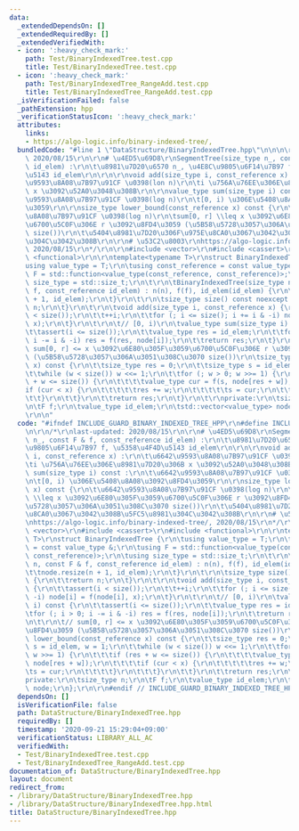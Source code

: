 ```yaml
---
data:
  _extendedDependsOn: []
  _extendedRequiredBy: []
  _extendedVerifiedWith:
  - icon: ':heavy_check_mark:'
    path: Test/BinaryIndexedTree.test.cpp
    title: Test/BinaryIndexedTree.test.cpp
  - icon: ':heavy_check_mark:'
    path: Test/BinaryIndexedTree_RangeAdd.test.cpp
    title: Test/BinaryIndexedTree_RangeAdd.test.cpp
  _isVerificationFailed: false
  _pathExtension: hpp
  _verificationStatusIcon: ':heavy_check_mark:'
  attributes:
    links:
    - https://algo-logic.info/binary-indexed-tree/,
  bundledCode: "#line 1 \"DataStructure/BinaryIndexedTree.hpp\"\n\n\n\r\n/*\r\nlast-updated:\
    \ 2020/08/15\r\n\r\n# \u4ED5\u69D8\r\nSegmentTree(size_type n_, const F & f, const_reference\
    \ id_elem) :\r\n\t\u8981\u7D20\u6570 n_, \u4E8C\u9805\u6F14\u7B97 f, \u5358\u4F4D\
    \u5143 id_elem\r\n\r\n\r\nvoid add(size_type i, const_reference x) :\r\n\t\u6642\
    \u9593\u8A08\u7B97\u91CF \u0398(lon n)\r\n\ti \u756A\u76EE\u306E\u8981\u7D20\u306B\
    \ x \u3092\u52A0\u3048\u308B\r\n\r\nvalue_type sum(size_type i) const :\r\n\t\u6642\
    \u9593\u8A08\u7B97\u91CF \u0398(log n)\r\n\t[0, i) \u306E\u5408\u8A08\u3092\u8FD4\
    \u3059\r\n\r\nsize_type lower_bound(const_reference x) const {\r\n\t\u6642\u9593\
    \u8A08\u7B97\u91CF \u0398(log n)\r\n\tsum[0, r] \\leq x \u3092\u6E80\u305F\u3059\
    \u6700\u5C0F\u306E r \u3092\u8FD4\u3059 (\u5B58\u5728\u3057\u306A\u3051\u308C\u3070\
    \ size())\r\n\t\u5404\u8981\u7D20\u306F\u975E\u8CA0\u3067\u3042\u308B\u5FC5\u8981\
    \u304C\u3042\u308B\r\n\r\n# \u53C2\u8003\r\nhttps://algo-logic.info/binary-indexed-tree/,\
    \ 2020/08/15\r\n*/\r\n\r\n#include <vector>\r\n#include <cassert>\r\n#include\
    \ <functional>\r\n\r\ntemplate<typename T>\r\nstruct BinaryIndexedTree {\r\n\t\
    using value_type = T;\r\n\tusing const_reference = const value_type &;\r\n\tusing\
    \ F = std::function<value_type(const_reference, const_reference)>;\r\n\tusing\
    \ size_type = std::size_t;\r\n\t\r\n\tBinaryIndexedTree(size_type n, const F &\
    \ f, const_reference id_elem) : n(n), f(f), id_elem(id_elem) {\r\n\t\tnode.resize(n\
    \ + 1, id_elem);\r\n\t}\r\n\t\r\n\tsize_type size() const noexcept {\r\n\t\treturn\
    \ n;\r\n\t}\r\n\t\r\n\tvoid add(size_type i, const_reference x) {\r\n\t\tassert(i\
    \ < size());\r\n\t\t++i;\r\n\t\tfor (; i <= size(); i += i & -i) node[i] = f(node[i],\
    \ x);\r\n\t}\r\n\t\r\n\t// [0, i)\r\n\tvalue_type sum(size_type i) const {\r\n\
    \t\tassert(i <= size());\r\n\t\tvalue_type res = id_elem;\r\n\t\tfor (; i > 0;\
    \ i -= i & -i) res = f(res, node[i]);\r\n\t\treturn res;\r\n\t}\r\n\t\r\n\t//\
    \ sum[0, r] <= x \u3092\u6E80\u305F\u3059\u6700\u5C0F\u306E r \u3092\u8FD4\u3059\
    \ (\u5B58\u5728\u3057\u306A\u3051\u308C\u3070 size())\r\n\tsize_type lower_bound(const_reference\
    \ x) const {\r\n\t\tsize_type res = 0;\r\n\t\tsize_type s = id_elem, w = 1;\r\n\
    \t\twhile (w < size()) w <<= 1;\r\n\t\tfor (; w > 0; w >>= 1) {\r\n\t\t\tif (res\
    \ + w <= size()) {\r\n\t\t\t\tvalue_type cur = f(s, node[res + w]);\r\n\t\t\t\t\
    if (cur < x) {\r\n\t\t\t\t\tres += w;\r\n\t\t\t\t\ts = cur;\r\n\t\t\t\t}\r\n\t\
    \t\t}\r\n\t\t}\r\n\t\treturn res;\r\n\t}\r\n\t\r\nprivate:\r\n\tsize_type n;\r\
    \n\tF f;\r\n\tvalue_type id_elem;\r\n\tstd::vector<value_type> node;\r\n};\r\n\
    \r\n\n"
  code: "#ifndef INCLUDE_GUARD_BINARY_INDEXED_TREE_HPP\r\n#define INCLUDE_GUARD_BINARY_INDEXED_TREE_HPP\r\
    \n\r\n/*\r\nlast-updated: 2020/08/15\r\n\r\n# \u4ED5\u69D8\r\nSegmentTree(size_type\
    \ n_, const F & f, const_reference id_elem) :\r\n\t\u8981\u7D20\u6570 n_, \u4E8C\
    \u9805\u6F14\u7B97 f, \u5358\u4F4D\u5143 id_elem\r\n\r\n\r\nvoid add(size_type\
    \ i, const_reference x) :\r\n\t\u6642\u9593\u8A08\u7B97\u91CF \u0398(lon n)\r\n\
    \ti \u756A\u76EE\u306E\u8981\u7D20\u306B x \u3092\u52A0\u3048\u308B\r\n\r\nvalue_type\
    \ sum(size_type i) const :\r\n\t\u6642\u9593\u8A08\u7B97\u91CF \u0398(log n)\r\
    \n\t[0, i) \u306E\u5408\u8A08\u3092\u8FD4\u3059\r\n\r\nsize_type lower_bound(const_reference\
    \ x) const {\r\n\t\u6642\u9593\u8A08\u7B97\u91CF \u0398(log n)\r\n\tsum[0, r]\
    \ \\leq x \u3092\u6E80\u305F\u3059\u6700\u5C0F\u306E r \u3092\u8FD4\u3059 (\u5B58\
    \u5728\u3057\u306A\u3051\u308C\u3070 size())\r\n\t\u5404\u8981\u7D20\u306F\u975E\
    \u8CA0\u3067\u3042\u308B\u5FC5\u8981\u304C\u3042\u308B\r\n\r\n# \u53C2\u8003\r\
    \nhttps://algo-logic.info/binary-indexed-tree/, 2020/08/15\r\n*/\r\n\r\n#include\
    \ <vector>\r\n#include <cassert>\r\n#include <functional>\r\n\r\ntemplate<typename\
    \ T>\r\nstruct BinaryIndexedTree {\r\n\tusing value_type = T;\r\n\tusing const_reference\
    \ = const value_type &;\r\n\tusing F = std::function<value_type(const_reference,\
    \ const_reference)>;\r\n\tusing size_type = std::size_t;\r\n\t\r\n\tBinaryIndexedTree(size_type\
    \ n, const F & f, const_reference id_elem) : n(n), f(f), id_elem(id_elem) {\r\n\
    \t\tnode.resize(n + 1, id_elem);\r\n\t}\r\n\t\r\n\tsize_type size() const noexcept\
    \ {\r\n\t\treturn n;\r\n\t}\r\n\t\r\n\tvoid add(size_type i, const_reference x)\
    \ {\r\n\t\tassert(i < size());\r\n\t\t++i;\r\n\t\tfor (; i <= size(); i += i &\
    \ -i) node[i] = f(node[i], x);\r\n\t}\r\n\t\r\n\t// [0, i)\r\n\tvalue_type sum(size_type\
    \ i) const {\r\n\t\tassert(i <= size());\r\n\t\tvalue_type res = id_elem;\r\n\t\
    \tfor (; i > 0; i -= i & -i) res = f(res, node[i]);\r\n\t\treturn res;\r\n\t}\r\
    \n\t\r\n\t// sum[0, r] <= x \u3092\u6E80\u305F\u3059\u6700\u5C0F\u306E r \u3092\
    \u8FD4\u3059 (\u5B58\u5728\u3057\u306A\u3051\u308C\u3070 size())\r\n\tsize_type\
    \ lower_bound(const_reference x) const {\r\n\t\tsize_type res = 0;\r\n\t\tsize_type\
    \ s = id_elem, w = 1;\r\n\t\twhile (w < size()) w <<= 1;\r\n\t\tfor (; w > 0;\
    \ w >>= 1) {\r\n\t\t\tif (res + w <= size()) {\r\n\t\t\t\tvalue_type cur = f(s,\
    \ node[res + w]);\r\n\t\t\t\tif (cur < x) {\r\n\t\t\t\t\tres += w;\r\n\t\t\t\t\
    \ts = cur;\r\n\t\t\t\t}\r\n\t\t\t}\r\n\t\t}\r\n\t\treturn res;\r\n\t}\r\n\t\r\n\
    private:\r\n\tsize_type n;\r\n\tF f;\r\n\tvalue_type id_elem;\r\n\tstd::vector<value_type>\
    \ node;\r\n};\r\n\r\n#endif // INCLUDE_GUARD_BINARY_INDEXED_TREE_HPP"
  dependsOn: []
  isVerificationFile: false
  path: DataStructure/BinaryIndexedTree.hpp
  requiredBy: []
  timestamp: '2020-09-21 15:29:04+09:00'
  verificationStatus: LIBRARY_ALL_AC
  verifiedWith:
  - Test/BinaryIndexedTree.test.cpp
  - Test/BinaryIndexedTree_RangeAdd.test.cpp
documentation_of: DataStructure/BinaryIndexedTree.hpp
layout: document
redirect_from:
- /library/DataStructure/BinaryIndexedTree.hpp
- /library/DataStructure/BinaryIndexedTree.hpp.html
title: DataStructure/BinaryIndexedTree.hpp
---
```

